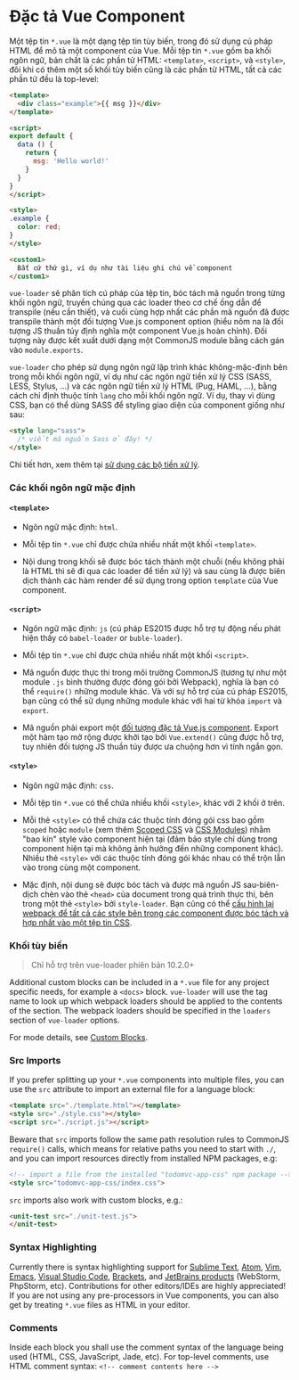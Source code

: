 # Đặc tả Vue Component

Một tệp tin `*.vue` là một dạng tệp tin tùy biến, trong đó sử dụng cú pháp HTML để mô tả một component của Vue. Mỗi tệp tin `*.vue` gồm ba khối ngôn ngữ, bản chất là các phần tử HTML:  `<template>`, `<script>`, và `<style>`, đôi khi có thêm một số khối tùy biến cũng là các phần tử HTML, tất cả các phần tử đều là top-level:

``` html
<template>
  <div class="example">{{ msg }}</div>
</template>

<script>
export default {
  data () {
    return {
      msg: 'Hello world!'
    }
  }
}
</script>

<style>
.example {
  color: red;
}
</style>

<custom1>
  Bất cứ thứ gì, ví dụ như tài liệu ghi chú về component
</custom1>
```

`vue-loader` sẽ phân tích cú pháp của tệp tin, bóc tách mã nguồn trong từng khối ngôn ngữ, truyền chúng qua các loader theo cơ chế ống dẫn để transpile (nếu cần thiết), và cuối cùng hợp nhất các phần mã nguồn đã được transpile thành một đối tượng Vue.js component option (hiểu nôm na là đối tượng JS thuần túy định nghĩa một component Vue.js hoàn chỉnh). Đối tượng này được kết xuất dưới dạng một CommonJS module bằng cách gán vào  `module.exports`.

`vue-loader` cho phép sử dụng ngôn ngữ lập trình khác không-mặc-định bên trong mỗi khối ngôn ngữ, ví dụ như các ngôn ngữ tiền xử lý CSS (SASS, LESS, Stylus, ...) và các ngôn ngữ tiền xử lý HTML (Pug, HAML, ...), bằng cách chỉ định thuộc tính `lang` cho mỗi khối ngôn ngữ. Ví dụ, thay vì dùng CSS, bạn có thể dùng SASS để styling giao diện của component giống như sau:

``` html
<style lang="sass">
  /* viết mã nguồn Sass ở đây! */
</style>
```

Chi tiết hơn, xem thêm tại [sử dụng các bộ tiền xử lý](../configurations/pre-processors.md).

### Các khối ngôn ngữ mặc định

#### `<template>`

- Ngôn ngữ mặc định: `html`.

- Mỗi tệp tin `*.vue` chỉ được chứa nhiều nhất một khối `<template>`.

- Nội dung trong khối sẽ được bóc tách thành một chuỗi (nếu không phải là HTML thì sẽ đi qua các loader để tiền xử lý) và sau cùng là được biên dịch thành các hàm render để sử dụng trong option `template` của Vue component.

#### `<script>`

- Ngôn ngữ mặc định: `js` (cú pháp ES2015 được hỗ trợ tự động nếu phát hiện thấy có `babel-loader` or `buble-loader`).

- Mỗi tệp tin `*.vue` chỉ được chứa nhiều nhất một khối `<script>`.

- Mã nguồn được thực thi trong môi trường CommonJS (tương tự như một module `.js` bình thường được đóng gói bởi Webpack), nghĩa là bạn có thể `require()` những module khác. Và với sự hỗ trợ của cú pháp ES2015, bạn cũng có thể sử dụng những module khác với hai từ khóa `import` và `export`.

- Mã nguồn phải export một [đối tượng đặc tả Vue.js component](https://vuejs.org/v2/api/#Options-Data). Export một hàm tạo mở rộng được khởi tạo bởi `Vue.extend()` cũng được hỗ trợ, tuy nhiên đối tượng JS thuần túy được ưa chuộng hơn vì tính ngắn gọn.

#### `<style>`

- Ngôn ngữ mặc định: `css`.

- Mỗi tệp tin `*.vue` có thể chứa nhiều khối `<style>`, khác với 2 khối ở trên.

- Mỗi thẻ `<style>` có thể chứa các thuộc tính đóng gói css bao gồm `scoped` hoặc `module` (xem thêm [Scoped CSS](../features/scoped-css.md) và [CSS Modules](../features/css-modules.md)) nhằm "bao kín" style vào component hiện tại (đảm bảo style chỉ dùng trong component hiện tại mà không ảnh hưởng đến những component khác). Nhiều thẻ `<style>` với các thuộc tính đóng gói khác nhau có thể trộn lẫn vào trong cùng một component.

- Mặc định, nội dung sẽ được bóc tách và được mã nguồn JS sau-biên-dịch chèn vào thẻ `<head>` của document trong quá trình thực thi, bên trong một thẻ `<style>` bởi `style-loader`. Bạn cũng có thể [cấu hình lại webpack để tất cả các style bên trong các component được bóc tách và hợp nhất vào một tệp tin CSS](../configurations/extract-css.md).

### Khối tùy biến

> Chỉ hỗ trợ trên vue-loader phiên bản 10.2.0+

Additional custom blocks can be included in a `*.vue` file for any project specific needs, for example a `<docs>` block. `vue-loader` will use the tag name to look up which webpack loaders should be applied to the contents of the section. The webpack loaders should be specified in the `loaders` section of `vue-loader` options.

For mode details, see [Custom Blocks](../configurations/custom-blocks.md).

### Src Imports

If you prefer splitting up your `*.vue` components into multiple files, you can use the `src` attribute to import an external file for a language block:

``` html
<template src="./template.html"></template>
<style src="./style.css"></style>
<script src="./script.js"></script>
```

Beware that `src` imports follow the same path resolution rules to CommonJS `require()` calls, which means for relative paths you need to start with `./`, and you can import resources directly from installed NPM packages, e.g:

``` html
<!-- import a file from the installed "todomvc-app-css" npm package -->
<style src="todomvc-app-css/index.css">
```

`src` imports also work with custom blocks, e.g.:

``` html
<unit-test src="./unit-test.js">
</unit-test>
```

### Syntax Highlighting

Currently there is syntax highlighting support for [Sublime Text](https://github.com/vuejs/vue-syntax-highlight), [Atom](https://atom.io/packages/language-vue), [Vim](https://github.com/posva/vim-vue), [Emacs](https://github.com/AdamNiederer/vue-mode), [Visual Studio Code](https://marketplace.visualstudio.com/items/liuji-jim.vue), [Brackets](https://github.com/pandao/brackets-vue), and [JetBrains products](https://plugins.jetbrains.com/plugin/8057) (WebStorm, PhpStorm, etc). Contributions for other editors/IDEs are highly appreciated! If you are not using any pre-processors in Vue components, you can also get by treating `*.vue` files as HTML in your editor.

### Comments

Inside each block you shall use the comment syntax of the language being used (HTML, CSS, JavaScript, Jade, etc). For top-level comments, use HTML comment syntax: `<!-- comment contents here -->`
